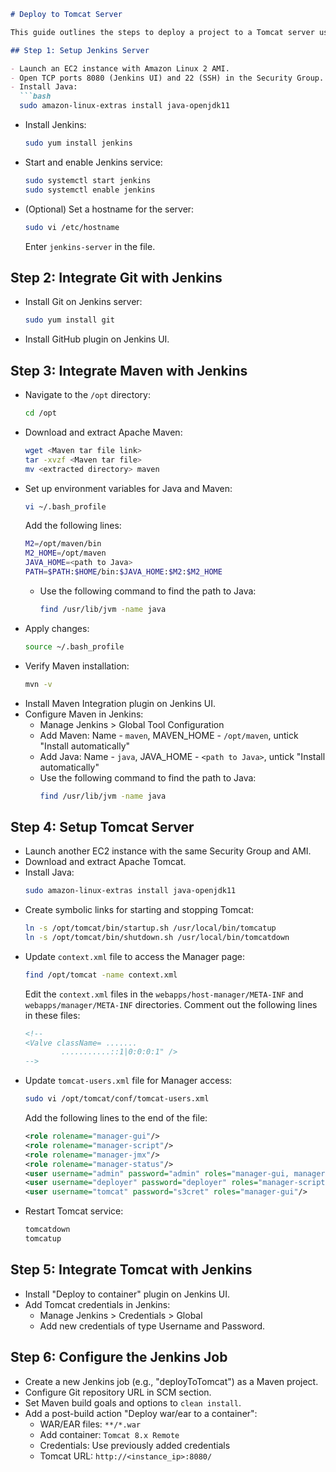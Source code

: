 ```markdown
# Deploy to Tomcat Server

This guide outlines the steps to deploy a project to a Tomcat server using Jenkins automation.

## Step 1: Setup Jenkins Server

- Launch an EC2 instance with Amazon Linux 2 AMI.
- Open TCP ports 8080 (Jenkins UI) and 22 (SSH) in the Security Group.
- Install Java:
  ```bash
  sudo amazon-linux-extras install java-openjdk11
  ```
- Install Jenkins:
  ```bash
  sudo yum install jenkins
  ```
- Start and enable Jenkins service:
  ```bash
  sudo systemctl start jenkins
  sudo systemctl enable jenkins
  ```
- (Optional) Set a hostname for the server:
  ```bash
  sudo vi /etc/hostname
  ```
  Enter `jenkins-server` in the file.

## Step 2: Integrate Git with Jenkins

- Install Git on Jenkins server:
  ```bash
  sudo yum install git
  ```
- Install GitHub plugin on Jenkins UI.

## Step 3: Integrate Maven with Jenkins

- Navigate to the `/opt` directory:
  ```bash
  cd /opt
  ```
- Download and extract Apache Maven:
  ```bash
  wget <Maven tar file link>
  tar -xvzf <Maven tar file>
  mv <extracted directory> maven
  ```
- Set up environment variables for Java and Maven:
  ```bash
  vi ~/.bash_profile
  ```
  Add the following lines:
  ```bash
  M2=/opt/maven/bin
  M2_HOME=/opt/maven
  JAVA_HOME=<path to Java>
  PATH=$PATH:$HOME/bin:$JAVA_HOME:$M2:$M2_HOME
  ```
  - Use the following command to find the path to Java:
    ```bash
    find /usr/lib/jvm -name java
    ```
- Apply changes:
  ```bash
  source ~/.bash_profile
  ```
- Verify Maven installation:
  ```bash
  mvn -v
  ```
- Install Maven Integration plugin on Jenkins UI.
- Configure Maven in Jenkins:
  - Manage Jenkins > Global Tool Configuration
  - Add Maven: Name - `maven`, MAVEN_HOME - `/opt/maven`, untick "Install automatically"
  - Add Java: Name - `java`, JAVA_HOME - `<path to Java>`, untick "Install automatically"
  - Use the following command to find the path to Java:
    ```bash
    find /usr/lib/jvm -name java
    ```

## Step 4: Setup Tomcat Server

- Launch another EC2 instance with the same Security Group and AMI.
- Download and extract Apache Tomcat.
- Install Java:
  ```bash
  sudo amazon-linux-extras install java-openjdk11
  ```
- Create symbolic links for starting and stopping Tomcat:
  ```bash
  ln -s /opt/tomcat/bin/startup.sh /usr/local/bin/tomcatup
  ln -s /opt/tomcat/bin/shutdown.sh /usr/local/bin/tomcatdown
  ```
- Update `context.xml` file to access the Manager page:
  ```bash
  find /opt/tomcat -name context.xml
  ```
  Edit the `context.xml` files in the `webapps/host-manager/META-INF` and `webapps/manager/META-INF` directories. Comment out the following lines in these files:
  ```xml
  <!--
  <Valve className= .......
          ...........::1|0:0:0:1" />
  -->
  ```
- Update `tomcat-users.xml` file for Manager access:
  ```bash
  sudo vi /opt/tomcat/conf/tomcat-users.xml
  ```
  Add the following lines to the end of the file:
  ```xml
  <role rolename="manager-gui"/>
  <role rolename="manager-script"/>
  <role rolename="manager-jmx"/>
  <role rolename="manager-status"/>
  <user username="admin" password="admin" roles="manager-gui, manager-script, manager-jmx, manager-status"/>
  <user username="deployer" password="deployer" roles="manager-script"/>
  <user username="tomcat" password="s3cret" roles="manager-gui"/>
  ```
- Restart Tomcat service:
  ```bash
  tomcatdown
  tomcatup
  ```

## Step 5: Integrate Tomcat with Jenkins

- Install "Deploy to container" plugin on Jenkins UI.
- Add Tomcat credentials in Jenkins:
  - Manage Jenkins > Credentials > Global
  - Add new credentials of type Username and Password.

## Step 6: Configure the Jenkins Job

- Create a new Jenkins job (e.g., "deployToTomcat") as a Maven project.
- Configure Git repository URL in SCM section.
- Set Maven build goals and options to `clean install`.
- Add a post-build action "Deploy war/ear to a container":
  - WAR/EAR files: `**/*.war`
  - Add container: `Tomcat 8.x Remote`
  - Credentials: Use previously added credentials
  - Tomcat URL: `http://<instance_ip>:8080/`

```
